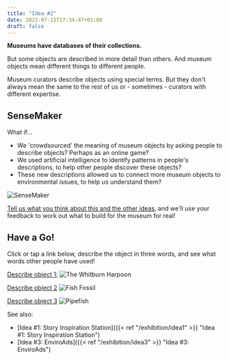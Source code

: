 ```yaml
---
title: "Idea #2"
date: 2022-07-15T17:34:47+01:00
draft: false
---
```


**Museums have databases of their collections.**

But some objects are described in more detail than others. And museum objects mean different things to different people.

Museum curators describe objects using special terms. But they don't always mean the same to the rest of us or - sometimes - curators with different expertise.

## SenseMaker

What if... 
* We 'crowdsourced' the meaning of museum objects by asking people to describe objects? Perhaps as an online game?
* We used artificial intelligence to identify patterns in people's descriptions, to help other people discover these objects?
* These new descriptions allowed us to connect more museum objects to environmental issues, to help us understand them?

![SenseMaker](/assets/idea2.jpg "SenseMaker")

[Tell us what you think about this and the other ideas](https://forms.gle/5NzYU91baqTEgtCM9), and we'll use your feedback to work out what to build for the museum for real!

## Have a Go!
Click or tap a link below, describe the object in three words, and see what words other people have used!

[Describe object 1:](https://app.sli.do/event/uWefsamB4XYkSgThW9Lefj)
![The Whitburn Harpoon](/assets/whitburnharpoon.jpg)

[Describe object 2](https://app.sli.do/event/cj6AW5ysGS66U4rx6asySa)
![Fish Fossil](/assets/fishfossil.jpg "Fish Fossil")

[Describe object 3](https://app.sli.do/event/mLbzsjD5rLroyHZpAdPPAk)
![Pipefish](/assets/pipefish.jpg "Pipefish")

See also:
* [Idea #1: Story Inspiration Station]({{< ref "/exhibition/idea1" >}} "Idea #1: Story Inspiration Station")
* [Idea #3: EnviroAds]({{< ref "/exhibition/idea3" >}} "Idea #3: EnviroAds")